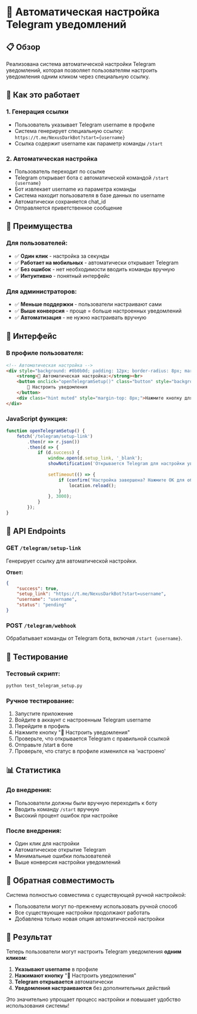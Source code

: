 # 🚀 Автоматическая настройка Telegram уведомлений

## 📋 Обзор

Реализована система автоматической настройки Telegram уведомлений, которая позволяет пользователям настроить уведомления одним кликом через специальную ссылку.

## 🔧 Как это работает

### 1. Генерация ссылки
- Пользователь указывает Telegram username в профиле
- Система генерирует специальную ссылку: `https://t.me/NexusDarkBot?start={username}`
- Ссылка содержит username как параметр команды `/start`

### 2. Автоматическая настройка
- Пользователь переходит по ссылке
- Telegram открывает бота с автоматической командой `/start {username}`
- Бот извлекает username из параметра команды
- Система находит пользователя в базе данных по username
- Автоматически сохраняется chat_id
- Отправляется приветственное сообщение

## 🎯 Преимущества

### Для пользователей:
- ✅ **Один клик** - настройка за секунды
- ✅ **Работает на мобильных** - автоматически открывает Telegram
- ✅ **Без ошибок** - нет необходимости вводить команды вручную
- ✅ **Интуитивно** - понятный интерфейс

### Для администраторов:
- ✅ **Меньше поддержки** - пользователи настраивают сами
- ✅ **Выше конверсия** - проще = больше настроенных уведомлений
- ✅ **Автоматизация** - не нужно настраивать вручную

## 📱 Интерфейс

### В профиле пользователя:
```html
<!-- Автоматическая настройка -->
<div style="background: #0b0b0d; padding: 12px; border-radius: 8px; margin-bottom: 15px; border: 1px solid #333;">
    <strong>🚀 Автоматическая настройка:</strong><br>
    <button onclick="openTelegramSetup()" class="button" style="background:#2196F3; margin-top: 8px;">
        📱 Настроить уведомления
    </button>
    <div class="hint muted" style="margin-top: 8px;">Нажмите кнопку для автоматической настройки</div>
</div>
```

### JavaScript функция:
```javascript
function openTelegramSetup() {
    fetch('/telegram/setup-link')
        .then(r => r.json())
        .then(d => {
            if (d.success) {
                window.open(d.setup_link, '_blank');
                showNotification('Открывается Telegram для настройки уведомлений...', 'info');
                
                setTimeout(() => {
                    if (confirm('Настройка завершена? Нажмите OK для обновления страницы и проверки статуса.')) {
                        location.reload();
                    }
                }, 3000);
            }
        });
}
```

## 🔗 API Endpoints

### GET `/telegram/setup-link`
Генерирует ссылку для автоматической настройки.

**Ответ:**
```json
{
    "success": true,
    "setup_link": "https://t.me/NexusDarkBot?start=username",
    "username": "username",
    "status": "pending"
}
```

### POST `/telegram/webhook`
Обрабатывает команды от Telegram бота, включая `/start {username}`.

## 🧪 Тестирование

### Тестовый скрипт:
```bash
python test_telegram_setup.py
```

### Ручное тестирование:
1. Запустите приложение
2. Войдите в аккаунт с настроенным Telegram username
3. Перейдите в профиль
4. Нажмите кнопку "📱 Настроить уведомления"
5. Проверьте, что открывается Telegram с правильной ссылкой
6. Отправьте /start в боте
7. Проверьте, что статус в профиле изменился на 'настроено'

## 📊 Статистика

### До внедрения:
- Пользователи должны были вручную переходить к боту
- Вводить команду `/start` вручную
- Высокий процент ошибок при настройке

### После внедрения:
- Один клик для настройки
- Автоматическое открытие Telegram
- Минимальные ошибки пользователей
- Выше конверсия настройки уведомлений

## 🔄 Обратная совместимость

Система полностью совместима с существующей ручной настройкой:
- Пользователи могут по-прежнему использовать ручной способ
- Все существующие настройки продолжают работать
- Добавлена только новая опция автоматической настройки

## 🎉 Результат

Теперь пользователи могут настроить Telegram уведомления **одним кликом**:

1. **Указывают username** в профиле
2. **Нажимают кнопку** "📱 Настроить уведомления"
3. **Telegram открывается** автоматически
4. **Уведомления настраиваются** без дополнительных действий

Это значительно упрощает процесс настройки и повышает удобство использования системы!


